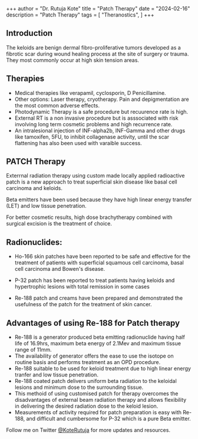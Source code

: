 +++
author = "Dr. Rutuja Kote"
title = "Patch Therapy"
date = "2024-02-16"
description = "Patch Therapy"
tags = [
    "Theranostics",
]
+++


## Introduction

The keloids are benign dermal fibro-proliferative tumors developed as a fibrotic scar during wound healing process at the site of surgery or trauma. They most commonly occur at high skin tension areas.

## Therapies

- Medical therapies like verapamil, cyclosporin, D Penicillamine.
- Other options: Laser therapy, cryotherapy. Pain and depigmentation are the most common adverse effects.
- Photodynamic Therapy is a safe procedure but recuurence rate is high.
- External RT is a non invasive procedure but is asssociated with risk involving long term cosmetic problems and high recurrence rate.
- An intralesional injection of INF-alpha2b, INF-Gamma and other drugs like tamoxifen, 5FU, to inhibit collagenase activity, until the scar flattening has also been used with varaible success.


## PATCH Therapy

Exterrnal radiation therapy using custom made locally applied radioactive patch is a new approach to treat superficial skin disease like basal cell carcinoma and keloids. 

Beta emitters have been used because they have high linear energy transfer (LET) and low tissue penetration.

For better cosmetic results, high dose brachytherapy combined with surgical excision is the treatment of choice. 

## Radionuclides:

- Ho-166 skin patches have been reported to be safe and effective for the treatment of patients with superficial squamous cell carcinoma, basal cell carcinoma and Bowen's disease. 

- P-32 patch has been reported to treat patients having keloids and hypertrophic lesions with total remission in some cases

- Re-188 patch and creams have been prepared and demonstrated the usefulness of the patch for the treatment of skin cancer.

## Advantages of using Re-188 for Patch therapy

- Re-188 is a generator produced beta emitting radionuclide having half life of 16.9hrs, maximum beta energy of 2.1Mev and maximum tissue range of 11mm.
- The availability of generator offers the ease to use the isotope on routine basis and performs treatment as an OPD procedure. 
- Re-188 suitable to be used for keloid treatment due to high linear energy tranfer and low tissue penetration. 
- Re-188 coated patch delivers uniform beta radiation to the keloidal lesions and minimum dose to the surrounding tissue. 
- This methoid of using customised patch for therapy overcomes the disadvantages of external beam radiation therapy and allows flexibility in delivering the desired radiation dose to the keloid lesion. 
- Measurements of activity required for patch preparation is easy with Re-188, and difficult and cumbersome for P-32 which is a pure Beta emitter.



Follow me on Twitter [@KoteRutuja](https://twitter.com/KoteRutuja) for more updates and resources.


